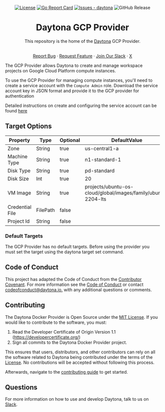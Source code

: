 <div align="center">

[![License](https://img.shields.io/badge/License-MIT-blue)](#license)
[![Go Report Card](https://goreportcard.com/badge/github.com/daytonaio/daytona-provider-gcp)](https://goreportcard.com/report/github.com/daytonaio/daytona-provider-gcp)
[![Issues - daytona](https://img.shields.io/github/issues/daytonaio/daytona-gcp-provider)](https://github.com/daytonaio/daytona-provider-gcp/issues)
![GitHub Release](https://img.shields.io/github/v/release/daytonaio/daytona-gcp-provider)

</div>


<h1 align="center">Daytona GCP Provider</h1>
<div align="center">
This repository is the home of the <a href="https://github.com/daytonaio/daytona">Daytona</a> GCP Provider.
</div>
</br>


<p align="center">
  <a href="https://github.com/daytonaio/daytona-provider-gcp/issues/new?assignees=&labels=bug&projects=&template=bug_report.md&title=%F0%9F%90%9B+Bug+Report%3A+">Report Bug</a>
    ·
  <a href="https://github.com/daytonaio/daytona-provider-gcp/issues/new?assignees=&labels=enhancement&projects=&template=feature_request.md&title=%F0%9F%9A%80+Feature%3A+">Request Feature</a>
    ·
  <a href="https://go.daytona.io/slack">Join Our Slack</a>
    ·
  <a href="https://x.com/Daytonaio">X</a>
</p>


The GCP Provider allows Daytona to create and manage workspace projects on Google Cloud Platform compute instances.

To use the GCP Provider for managing compute instances, you'll need to create a service account with the `Compute Admin` role. 
Download the service account key in JSON format and provide it to the GCP provider for authentication

Detailed instructions on create and configuring the service account can be found [here](https://cloud.google.com/iam/docs/service-accounts-create#console)

## Target Options

| Property                	        | Type     	    | Optional 	  | DefaultValue                	                                 | InputMasked 	   | DisabledPredicate 	 |
|----------------------------------|---------------|-------------|---------------------------------------------------------------|-----------------|---------------------|
| Zone         	                   | String   	    | true    	   | us-central1-a   	                                             | false       	   | 	                   |
| Machine Type                     | String   	    | true     	  | n1-standard-1                          	                      | false         	 | 	                   |
| Disk Type             	          | String      	 | true     	  | 	    pd-standard                                              | false       	   | 	                   |
| Disk Size                	       | Int 	         | true     	  | 20                                                            | false       	   |                     |
| VM Image                	        | String 	      | true     	  | projects/ubuntu-os-cloud/global/images/family/ubuntu-2204-lts | false       	   |                     |
| Credential File                	 | FilePath 	    | false     	 |                                                               | false       	   |                     |
| Project Id                	      | String 	      | false     	 |                                                               | true       	    |                     |

### Default Targets

The GCP Provider has no default targets. Before using the provider you must set the target using the daytona target set command.

## Code of Conduct

This project has adapted the Code of Conduct from the [Contributor Covenant](https://www.contributor-covenant.org/). For more information see the [Code of Conduct](CODE_OF_CONDUCT.md) or contact [codeofconduct@daytona.io.](mailto:codeofconduct@daytona.io) with any additional questions or comments.

## Contributing

The Daytona Docker Provider is Open Source under the [MIT License](LICENSE). If you would like to contribute to the software, you must:

1. Read the Developer Certificate of Origin Version 1.1 (https://developercertificate.org/)
2. Sign all commits to the Daytona Docker Provider project.

This ensures that users, distributors, and other contributors can rely on all the software related to Daytona being contributed under the terms of the [License](LICENSE). No contributions will be accepted without following this process.

Afterwards, navigate to the [contributing guide](CONTRIBUTING.md) to get started.

## Questions

For more information on how to use and develop Daytona, talk to us on
[Slack](https://go.daytona.io/slack).

